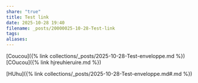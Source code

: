 ```yaml
---
share: "true"
title: Test link
date: 2025-10-28 19:40
filename: _posts/20000025-10-28-Test-link
tags:
aliases:
---
```

[Coucou]({% link collections/_posts/2025-10-28-Test-enveloppe.md %}) [COucou]({% link hjreuhieruire.md %})

[HUhu]({% link collections/_posts/2025-10-28-Test-enveloppe.md#.md %})
